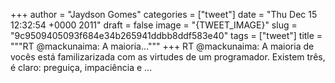 
+++
author = "Jaydson Gomes"
categories = ["tweet"]
date = "Thu Dec 15 12:32:54 +0000 2011"
draft = false
image = "{TWEET_IMAGE}"
slug = "9c9509405093f684e34b265941ddbb8ddf583e40"
tags = ["tweet"]
title = """RT @mackunaima: A maioria..."""
+++
RT @mackunaima: A maioria de vocês está familizarizada com as virtudes de um programador. Existem três, é claro: preguiça, impaciência e ...
